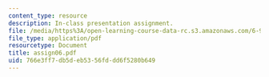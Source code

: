```yaml
---
content_type: resource
description: In-class presentation assignment.
file: /media/https%3A/open-learning-course-data-rc.s3.amazonaws.com/6-931-development-of-inventions-and-creative-ideas-spring-2008/766e3ff7db5deb5356fddd6f5280b649_assign06.pdf
file_type: application/pdf
resourcetype: Document
title: assign06.pdf
uid: 766e3ff7-db5d-eb53-56fd-dd6f5280b649
---
```

